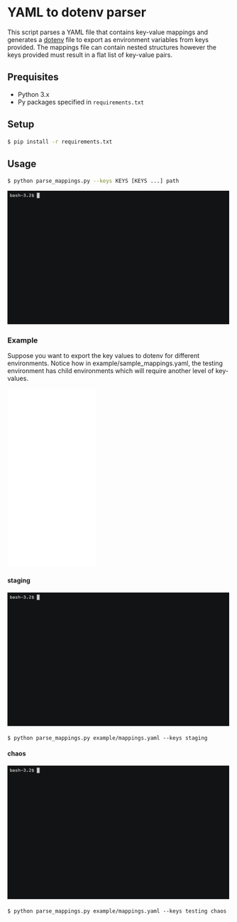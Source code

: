 # YAML to dotenv parser

This script parses a YAML file that contains key-value mappings and generates a [dotenv](https://www.npmjs.com/package/dotenv) file to export as environment variables from keys provided. The mappings file can contain nested structures however the keys provided must result in a flat list of key-value pairs.

## Prequisites

* Python 3.x
* Py packages specified in `requirements.txt`

## Setup

```bash
$ pip install -r requirements.txt
```

## Usage

```bash
$ python parse_mappings.py --keys KEYS [KEYS ...] path
```

<img src="docs/help.gif" width="500" height="300">

### Example

Suppose you want to export the key values to dotenv for different environments. Notice how in example/sample_mappings.yaml, the testing environment has child environments which will require another level of key-values.

<img src="docs/sample_mappings.svg" width="200" height="400">

#### staging

<img src="docs/example_stg.gif" width="500" height="300">

`$ python parse_mappings.py example/mappings.yaml --keys staging`

#### chaos

<img src="docs/example_chaos.gif" width="500" height="300">

`$ python parse_mappings.py example/mappings.yaml --keys testing chaos`

